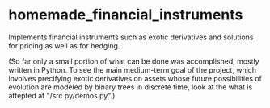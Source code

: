 # homemade_financial_instruments

Implements financial instruments such as exotic derivatives and solutions
for pricing as well as for hedging.

(So far only a small portion of what can be done was accomplished, mostly
written in Python. To see the main medium-term goal of the project,
which involves precifying exotic derivatives on assets whose future
possibilities of evolution are modeled by binary trees in discrete time,
look at the what is attepted at "/src py/demos.py".)
